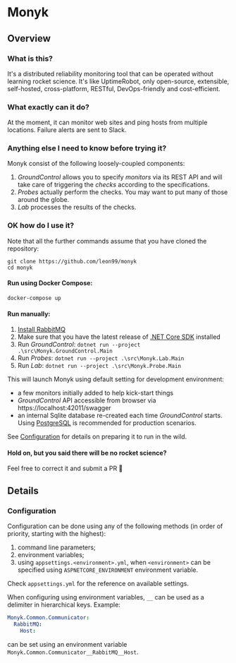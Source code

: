 # Monyk

## Overview

### What is this?

It's a distributed reliability monitoring tool that can be operated without learning rocket science.
It's like UptimeRobot, only open-source, extensible, self-hosted, cross-platform, RESTful, DevOps-friendly and cost-efficient.

### What exactly can it do?

At the moment, it can monitor web sites and ping hosts from multiple locations.
Failure alerts are sent to Slack.

### Anything else I need to know before trying it?

Monyk consist of the following loosely-coupled components:

1. *GroundControl* allows you to specify *monitors* via its REST API and will take care of triggering the *checks* according to the specifications.  
2. *Probes* actually perform the checks. You may want to put many of those around the globe.
3. *Lab* processes the results of the checks.

### OK how do I use it?

Note that all the further commands assume that you have cloned the repository:

```Shell
git clone https://github.com/leon99/monyk
cd monyk
```

#### Run using Docker Compose:
`docker-compose up`
#### Run manually:

1. [Install RabbitMQ](https://www.rabbitmq.com/download.html)
2. Make sure that you have the latest release of [.NET Core SDK](https://dotnet.microsoft.com/download) installed
3. Run *GroundControl*: `dotnet run --project .\src\Monyk.GroundControl.Main`
4. Run *Probes*: `dotnet run --project .\src\Monyk.Lab.Main`
5. Run *Lab*: `dotnet run --project .\src\Monyk.Probe.Main`

This will launch Monyk using default setting for development environment:

- a few monitors initially added to help kick-start things
- *GroundControl* API accessible from browser via https://localhost:42011/swagger
- an internal Sqlite database re-created each time *GroundControl* starts. Using [PostgreSQL](https://www.postgresql.org) is recommended for production scenarios.

See [Configuration](#configuration) for details on preparing it to run in the wild.
#### Hold on, but you said there will be no rocket science?

Feel free to correct it and submit a PR 🖖

## Details

### Configuration

Configuration can be done using any of the following methods (in order of priority, starting with the highest):
1. command line parameters;
2. environment variables;
3. using `appsettings.<environment>.yml`, when `<environment>` can be specified using `ASPNETCORE_ENVIRONMENT` environment variable.

Check `appsettings.yml` for the reference on available settings.

When configuring using environment variables, `__` can be used as a delimiter in hierarchical keys. Example:
```yaml
Monyk.Common.Communicator:
  RabbitMQ:
    Host: 
```
can be set using an environment variable `Monyk.Common.Communicator__RabbitMQ__Host`.